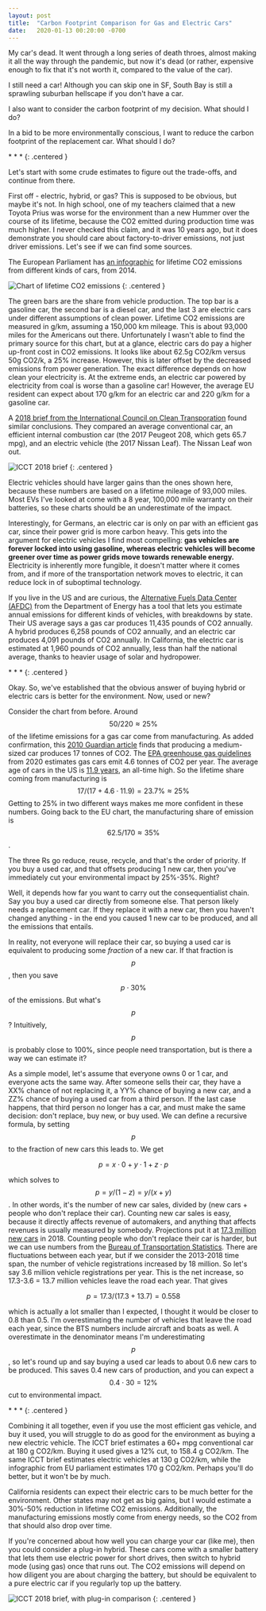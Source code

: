```yaml
---
layout: post
title:  "Carbon Footprint Comparison for Gas and Electric Cars"
date:   2020-01-13 00:20:00 -0700
---
```


My car's dead. It went through a long series of death throes, almost making it
all the way through the pandemic, but now it's dead (or rather, expensive enough
to fix that it's not worth it, compared to the value of the car).

I still need a car! Although you can skip one in SF, South Bay is
still a sprawling suburban hellscape if you don't have a car.

I also want to consider the carbon footprint of my decision. What should I do?

In a bid to be more environmentally conscious, I want to reduce the carbon
footprint of the replacement car. What should I do?

\* \* \*
{: .centered }

Let's start with some crude estimates to figure out the trade-offs, and continue
from there.

First off - electric, hybrid, or gas? This is supposed to be obvious, but maybe
it's not. In high school, one of my teachers claimed that a new Toyota Prius was
worse for the environment than a new Hummer over the course of its lifetime,
because the CO2 emitted during production time was much higher. I never checked
this claim, and it was 10 years ago, but it does demonstrate you should care about
factory-to-driver emissions, not just driver emissions. Let's see if we can find some sources.

The European Parliament has
[an infographic](https://www.europarl.europa.eu/news/en/headlines/priorities/climate-change/20190313STO31218/co2-emissions-from-cars-facts-and-figures-infographics)
for lifetime CO2 emissions from different kinds of cars, from 2014.

![Chart of lifetime CO2 emissions](/public/car-co2/eu-lifetime-co2-infographic.jpg)
{: .centered }

The green bars are the share from vehicle production. The top bar is a gasoline car,
the second bar is a diesel car, and the last 3 are electric cars under different
assumptions of clean power.
Lifetime CO2 emissions are measured in g/km, assuming a 150,000 km mileage. This
is about 93,000 miles for the Americans out there. Unfortunately I wasn't able
to find the primary source for this chart, but at a glance, electric cars do pay a
higher up-front cost in CO2 emissions. It looks like about 62.5g CO2/km versus
50g CO2/k, a 25% increase. However, this is later offset by the decreased emissions
from power generation. The exact difference depends on how clean your electricity is.
At the extreme ends, an electric car powered by electricity from coal is worse than a
gasoline car! However, the average EU resident can expect about 170 g/km for an electric
car and 220 g/km for a gasoline car.

A [2018 brief from the International Council on Clean Transporation](https://theicct.org/sites/default/files/publications/EV-life-cycle-GHG_ICCT-Briefing_09022018_vF.pdf)
found similar conclusions. They compared an average conventional car, an efficient internal combustion car
(the 2017 Peugeot 208, which gets 65.7 mpg), and an electric vehicle (the 2017 Nissan Leaf). The Nissan Leaf won out.

![ICCT 2018 brief](/public/car-co2/icct-2018-brief.png)
{: .centered }

Electric vehicles should have larger gains than the ones shown here, because these numbers
are based on a lifetime mileage of 93,000 miles. Most EVs I've looked at come with a 8 year, 100,000 mile
warranty on their batteries, so these charts should be an underestimate of the impact.

Interestingly, for Germans, an electric car is only on par with an efficient gas car, since their power
grid is more carbon heavy. This gets into the argument for electric vehicles I find most compelling:
**gas vehicles are forever locked into using gasoline, whereas electric vehicles will become
greener over time as power grids move towards renewable energy.** Electricity is inherently
more fungible, it doesn't matter where it comes from, and if more of the transportation network
moves to electric, it can reduce lock in of suboptimal technology.

If you live in the US and are curious, the [Alternative Fuels Data Center (AFDC)](https://afdc.energy.gov/vehicles/electric_emissions.html)
from the Department of Energy has a tool that lets you estimate annual
emissions for different kinds of vehicles, with breakdowns by state.
Their US average says a gas car produces 11,435 pounds of CO2
annually. A hybrid produces 6,258 pounds of CO2 annually, and an electric car produces
4,091 pounds of CO2 annually. In California, the electric car is estimated at 1,960
pounds of CO2 annually, less than half the national average, thanks to heavier usage of solar
and hydropower.

\* \* \*
{: .centered }

Okay. So, we've established that the obvious answer of buying hybrid or electric
cars is better for the environment. Now, used or new?

Consider the chart from before. Around $$50/220 \approx 25\%$$ of the lifetime emissions for a gas car
come from manufacturing. As added confirmation, this [2010 Guardian article](https://www.theguardian.com/environment/green-living-blog/2010/sep/23/carbon-footprint-new-car)
finds that producing a medium-sized car produces 17 tonnes of CO2.
The [EPA greenhouse gas guidelines](https://www.epa.gov/greenvehicles/greenhouse-gas-emissions-typical-passenger-vehicle)
from 2020 estimates gas cars emit 4.6 tonnes of CO2 per year. The average age of
cars in the US is [11.9 years](https://www.cnbc.com/2020/07/28/25percent-of-cars-in-us-are-at-least-sixteen-years-old----record-high.html),
an all-time high. So the lifetime share coming from manufacturing is
$$17 / (17 + 4.6 \cdot 11.9) = 23.7\% \approx 25\%$$
Getting to 25% in two different ways makes me more confident in these numbers. Going back
to the EU chart, the manufacturing share of emission is $$62.5 / 170 \approx 35\%$$.

The three Rs go reduce, reuse, recycle, and that's the order of priority. If you buy
a used car, and that offsets producing 1 new car, then you've immediately cut your
environmental impact by 25%-35%. Right?

Well, it depends how far you want to carry out the consequentialist chain. Say
you buy a used car directly from someone else. That person likely needs a replacement
car. If they replace it with a new
car, then you haven't changed anything - in the end you caused 1 new car to be
produced, and all the emissions that entails.

In reality, not everyone will replace their car, so buying a used car is equivalent
to producing some *fraction* of a new car. If that fraction is $$p$$, then you
save $$p\cdot 30\%$$ of the emissions. But what's $$p$$? Intuitively, $$p$$ is probably
close to 100%, since people need transportation, but is there a way we can estimate it?

As a simple model, let's assume that everyone owns 0 or 1 car, and everyone acts the same
way. After someone sells their car, they have a XX% chance of not replacing it, a YY% chance of buying a new car, and a
ZZ% chance of buying a used car from a third person. If the last case happens, that third person no
longer has a car, and must make the same decision: don't replace, buy new, or buy used. We can define
a recursive formula, by setting $$p$$ to the fraction of new cars this leads to. We get

$$
p = x \cdot 0 + y \cdot 1 + z \cdot p
$$

which solves to $$p = y/(1-z) = y / (x+y)$$. In other words, it's the number of new car sales,
divided by (new cars + people who don't replace their car). Counting new car sales is easy,
because it directly affects revenue of automakers, and anything that affects revenues is
usually measured by somebody. Projections put it at [17.3 million new cars](https://www.jato.com/usa/u-s-new-vehicle-sales-saw-a-slight-increase-in-2018-as-suvs-continue-to-see-market-share-growth/)
in 2018. Counting people who don't replace their car is harder, but we can use numbers
from the [Bureau of Transportation Statistics](https://www.bts.gov/content/number-us-aircraft-vehicles-vessels-and-other-conveyances).
There are fluctuations between each year, but if we consider the 2013-2018 time span,
the number of vehicle registrations increased by 18 million. So let's say
3.6 million vehicle registrations per year. This is the net increase, so 17.3-3.6 = 13.7
million vehicles leave the road each year. That gives

$$
p = 17.3 / (17.3 + 13.7) = 0.558
$$

which is actually a lot smaller than I expected, I thought it would be closer to 0.8 than 0.5.
I'm overestimating the number of vehicles that leave the road each year, since the BTS numbers
include aircraft and boats as well. A overestimate in the denominator means I'm underestimating
$$p$$, so let's round up and say buying a used car leads to about 0.6 new cars to be produced.
This saves 0.4 new cars of production, and you can expect a $$0.4 \cdot 30 = 12\%$$ cut to
environmental impact.

\* \* \*
{: .centered }

Combining it all together, even if you use the most efficient gas vehicle, and buy it used, you will
struggle to do as good for the environment as buying a new electric vehicle. The ICCT brief estimates a
60+ mpg conventional car at 180 g CO2/km. Buying it used gives a 12% cut, to 158.4 g CO2/km. The same ICCT brief
estimates electric vehicles at 130 g CO2/km, while the infographic from EU parliament estimates 170 g CO2/km.
Perhaps you'll do better, but it won't be by much.

California residents can expect their electric cars to be much better for the environment. Other states
may not get as big gains, but I would estimate a 30%-50% reduction in lifetime CO2 emissions. Additionally,
the manufacturing emissions mostly come from energy needs, so the CO2 from that should also drop over time.

If you're concerned about how well you can charge your car (like me), then you could consider a plug-in
hybrid. These cars come with a smaller battery that lets them use electric power for short drives, then
switch to hybrid mode (using gas) once that runs out. The CO2 emissions will depend on how diligent you
are about charging the battery, but should be equivalent to a pure electric car if you regularly top up
the battery.

![ICCT 2018 brief, with plug-in comparison](/public/car-co2/icct-2018-brief-plugin.png)
{: .centered }
